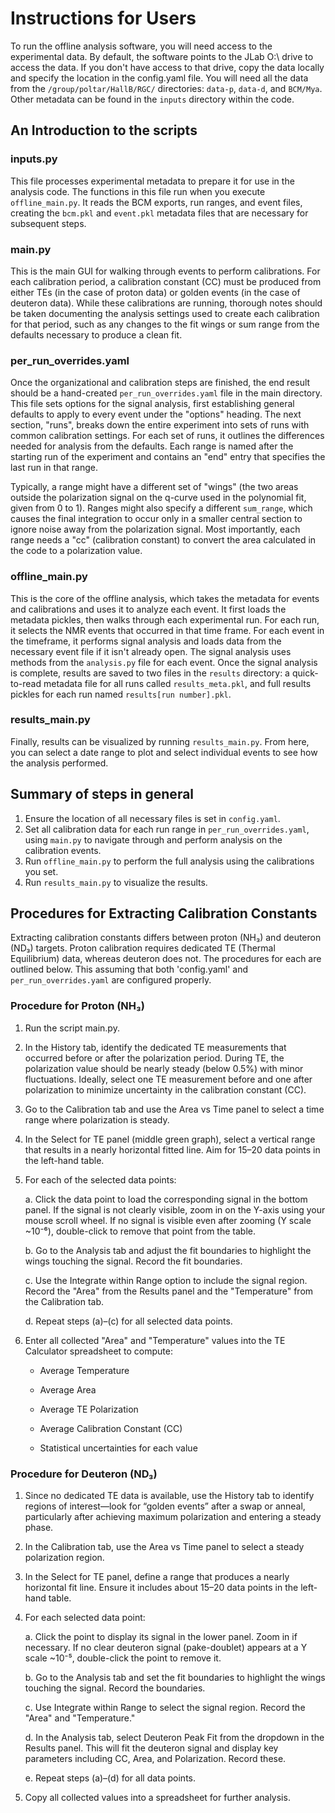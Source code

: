 # Instructions for Users

To run the offline analysis software, you will need access to the experimental data. By default, the software points to the JLab O:\ drive to access the data. If you don't have access to that drive, copy the data locally and specify the location in the config.yaml file. You will need all the data from the `/group/poltar/HallB/RGC/` directories: `data-p`, `data-d`, and `BCM/Mya`. Other metadata can be found in the `inputs` directory within the code.

## An Introduction to the scripts

### inputs.py
This file processes experimental metadata to prepare it for use in the analysis code. The functions in this file run when you execute `offline_main.py`. It reads the BCM exports, run ranges, and event files, creating the `bcm.pkl` and `event.pkl` metadata files that are necessary for subsequent steps.

### main.py
This is the main GUI for walking through events to perform calibrations. For each calibration period, a calibration constant (CC) must be produced from either TEs (in the case of proton data) or golden events (in the case of deuteron data). While these calibrations are running, thorough notes should be taken documenting the analysis settings used to create each calibration for that period, such as any changes to the fit wings or sum range from the defaults necessary to produce a clean fit.

### per_run_overrides.yaml
Once the organizational and calibration steps are finished, the end result should be a hand-created `per_run_overrides.yaml` file in the main directory. This file sets options for the signal analysis, first establishing general defaults to apply to every event under the "options" heading. The next section, "runs", breaks down the entire experiment into sets of runs with common calibration settings. For each set of runs, it outlines the differences needed for analysis from the defaults. Each range is named after the starting run of the experiment and contains an "end" entry that specifies the last run in that range. 

Typically, a range might have a different set of "wings" (the two areas outside the polarization signal on the q-curve used in the polynomial fit, given from 0 to 1). Ranges might also specify a different `sum_range`, which causes the final integration to occur only in a smaller central section to ignore noise away from the polarization signal. Most importantly, each range needs a "cc" (calibration constant) to convert the area calculated in the code to a polarization value.

### offline_main.py
This is the core of the offline analysis, which takes the metadata for events and calibrations and uses it to analyze each event. It first loads the metadata pickles, then walks through each experimental run. For each run, it selects the NMR events that occurred in that time frame. For each event in the timeframe, it performs signal analysis and loads data from the necessary event file if it isn't already open. The signal analysis uses methods from the `analysis.py` file for each event. Once the signal analysis is complete, results are saved to two files in the `results` directory: a quick-to-read metadata file for all runs called `results_meta.pkl`, and full results pickles for each run named `results[run number].pkl`.

### results_main.py
Finally, results can be visualized by running `results_main.py`. From here, you can select a date range to plot and select individual events to see how the analysis performed.


## Summary of steps in general

1. Ensure the location of all necessary files is set in `config.yaml`.
2. Set all calibration data for each run range in `per_run_overrides.yaml`, using `main.py` to navigate through and perform analysis on the calibration events.
3. Run `offline_main.py` to perform the full analysis using the calibrations you set.
4. Run `results_main.py` to visualize the results.


## Procedures for Extracting Calibration Constants

Extracting calibration constants differs between proton (NH₃) and deuteron (ND₃) targets. Proton calibration requires dedicated TE (Thermal Equilibrium) data, whereas deuteron does not. The procedures for each are outlined below.
This assuming that both 'config.yaml' and `per_run_overrides.yaml` are configured properly.


### Procedure for Proton (NH₃)

1. Run the script main.py.

2. In the History tab, identify the dedicated TE measurements that occurred before or after the polarization period. During TE, the polarization value should be nearly steady (below 0.5%) with minor fluctuations. Ideally, select one TE measurement before and one after polarization to minimize uncertainty in the calibration constant (CC).

3. Go to the Calibration tab and use the Area vs Time panel to select a time range where polarization is steady.

4. In the Select for TE panel (middle green graph), select a vertical range that results in a nearly horizontal fitted line. Aim for 15–20 data points in the left-hand table.

5. For each of the selected data points:

   a. Click the data point to load the corresponding signal in the bottom panel. If the signal is not clearly visible, zoom in on the Y-axis using your mouse scroll wheel. If no signal is visible even after zooming (Y scale ~10⁻⁶), double-click to remove that point from the table.

   b. Go to the Analysis tab and adjust the fit boundaries to highlight the wings touching the signal. Record the fit boundaries.

   c. Use the Integrate within Range option to include the signal region. Record the "Area" from the Results panel and the "Temperature" from the Calibration tab.

   d. Repeat steps (a)–(c) for all selected data points.

6. Enter all collected "Area" and "Temperature" values into the TE Calculator spreadsheet to compute:

   * Average Temperature

   * Average Area

   * Average TE Polarization

   * Average Calibration Constant (CC)

   * Statistical uncertainties for each value

### Procedure for Deuteron (ND₃)

1. Since no dedicated TE data is available, use the History tab to identify regions of interest—look for “golden events” after a swap or anneal, particularly after achieving maximum polarization and entering a steady phase.

2. In the Calibration tab, use the Area vs Time panel to select a steady polarization region.

3. In the Select for TE panel, define a range that produces a nearly horizontal fit line. Ensure it includes about 15–20 data points in the left-hand table.

4. For each selected data point:

   a. Click the point to display its signal in the lower panel. Zoom in if necessary. If no clear deuteron signal (pake-doublet) appears at a Y scale ~10⁻⁵, double-click the point to remove it.

   b. Go to the Analysis tab and set the fit boundaries to highlight the wings touching the signal. Record the boundaries.

   c. Use Integrate within Range to select the signal region. Record the "Area" and "Temperature."

   d. In the Analysis tab, select Deuteron Peak Fit from the dropdown in the Results panel. This will fit the deuteron signal and display key parameters including CC, Area, and Polarization. Record these.

   e. Repeat steps (a)–(d) for all data points.

5. Copy all collected values into a spreadsheet for further analysis.

